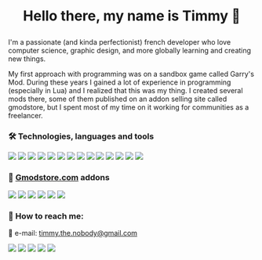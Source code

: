 # <p align="center">Hello there, my name is Timmy 👋
I'm a passionate (and kinda perfectionist) french developer who love computer science, graphic design, and more globally learning and creating new things.

My first approach with programming was on a sandbox game called Garry's Mod. During these years I gained a lot of experience in programming (especially in Lua) and I realized that this was my thing. I created several mods there, some of them published on an addon selling site called gmodstore, but I spent most of my time on it working for communities as a freelancer.

### 🛠️ Technologies, languages and tools
![](https://img.shields.io/badge/‎-Windows-95a5a6?logo=Windows)
![](https://img.shields.io/badge/‎-Android-95a5a6?logo=Android)
![](https://img.shields.io/badge/‎-Unreal_Engine-95a5a6?logo=UnrealEngine)
![](https://img.shields.io/badge/‎-Lua-95a5a6?logo=Lua)
![](https://img.shields.io/badge/‎-JavaScript-95a5a6?logo=JavaScript)
![](https://img.shields.io/badge/‎-HTML5-95a5a6?logo=HTML5)
![](https://img.shields.io/badge/‎-CSS-95a5a6?logo=CSS3)
![](https://img.shields.io/badge/‎-MySQL-95a5a6?logo=MySQL)
![](https://img.shields.io/badge/‎-SQLite-95a5a6?logo=SQLite)
![](https://img.shields.io/badge/‎-PostgreSQL-95a5a6?logo=PostgreSQL)
![](https://img.shields.io/badge/‎-GitKraken-95a5a6?logo=GitKraken)
![](https://img.shields.io/badge/‎-Visual_Studio_Code-95a5a6?logo=VisualStudioCode)
![](https://img.shields.io/badge/‎-GIMP-95a5a6?logo=GIMP)
![](https://img.shields.io/badge/‎-Ableton_Live-95a5a6?logo=AbletonLive)

### 🛒 [Gmodstore.com](https://www.gmodstore.com/users/timmythenobody/addons) addons
[![](https://img.shields.io/badge/🍇-Winemaking_System-95a5a6)](https://www.gmodstore.com/market/view/winemaking-system)
[![](https://img.shields.io/badge/🚧-VMS_System-95a5a6-)](https://www.gmodstore.com/market/view/7421)
[![](https://img.shields.io/badge/📠-OnePrint-95a5a6)](https://www.gmodstore.com/market/view/7320)
[![](https://img.shields.io/badge/⌚-GSmartWatch-95a5a6)](https://www.gmodstore.com/market/view/gsmartwatch-unique-and-customizable-watches-for-your-server)
[![](https://img.shields.io/badge/💸-Cash_Logistics_System-95a5a6)](https://www.gmodstore.com/market/view/ultimate-brinks-system-ubs)
[![](https://img.shields.io/badge/🐝-Beekeeping_System-95a5a6)](https://www.gmodstore.com/market/view/beekeeping-system)

### 🔎 How to reach me:
📧 e-mail: timmy.the.nobody@gmail.com

[![](https://img.shields.io/badge/‎-GitLab-95a5a6?logo=GitLab)](https://gitlab.com/timmy.the.nobody)
[![](https://img.shields.io/badge/‎-Steam-95a5a6?logo=Steam)](https://steamcommunity.com/id/timmythenobody)
[![](https://img.shields.io/badge/‎-Discord-95a5a6?logo=Discord)](https://discordapp.com/users/317885698747400194)
[![](https://img.shields.io/badge/‎-YouTube-95a5a6?logo=YouTube)](https://www.youtube.com/channel/UCxGjRU8uZkj7oK8Tv22aC7A/featured)
[![](https://img.shields.io/badge/‎-Twitch-95a5a6?logo=Twitch)](https://www.twitch.tv/timmythenobody)

